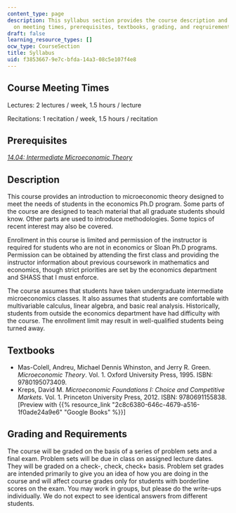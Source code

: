 ```yaml
---
content_type: page
description: This syllabus section provides the course description and information
  on meeting times, prerequisites, textbooks, grading, and reqruirements.
draft: false
learning_resource_types: []
ocw_type: CourseSection
title: Syllabus
uid: f3853667-9e7c-bfda-14a3-08c5e107f4e8
---
```

## Course Meeting Times

Lectures: 2 lectures / week, 1.5 hours / lecture

Recitations: 1 recitation / week, 1.5 hours / recitation

## Prerequisites

[*14.04: Intermediate Microeconomic Theory*](/courses/14-04-intermediate-microeconomic-theory-fall-2020/)

## Description

This course provides an introduction to microeconomic theory designed to meet the needs of students in the economics Ph.D program. Some parts of the course are designed to teach material that all graduate students should know. Other parts are used to introduce methodologies. Some topics of recent interest may also be covered.

Enrollment in this course is limited and permission of the instructor is required for students who are not in economics or Sloan Ph.D programs. Permission can be obtained by attending the first class and providing the instructor information about previous coursework in mathematics and economics, though strict priorities are set by the economics department and SHASS that I must enforce.

The course assumes that students have taken undergraduate intermediate microeconomics classes. It also assumes that students are comfortable with multivariable calculus, linear algebra, and basic real analysis. Historically, students from outside the economics department have had difficulty with the course. The enrollment limit may result in well-qualified students being turned away.

## Textbooks

- Mas-Colell, Andreu, Michael Dennis Whinston, and Jerry R. Green. *Microeconomic Theory*. Vol. 1. Oxford University Press, 1995. ISBN: 9780195073409.
- Kreps, David M. *Microeconomic Foundations I: Choice and Competitive Markets*. Vol. 1. Princeton University Press, 2012. ISBN: 9780691155838. \[Preview with {{% resource_link "2c8c6380-646c-4679-a516-1f0ade24a9e6" "Google Books" %}}\]

## Grading and Requirements

The course will be graded on the basis of a series of problem sets and a final exam. Problem sets will be due in class on assigned lecture dates. They will be graded on a check-, check, check+ basis. Problem set grades are intended primarily to give you an idea of how you are doing in the course and will affect course grades only for students with borderline scores on the exam. You may work in groups, but please do the write-ups individually. We do not expect to see identical answers from different students.